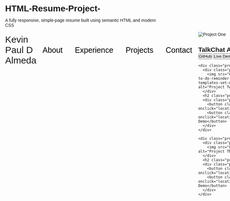 # HTML-Resume-Project-
A fully responsive, simple-page resume built using semantic HTML and modern CSS
<!DOCTYPE html>
<html lang="en">
<head>
    <meta charset="UTF-8">
    <meta name="viewport" content="width=device-width, initial-scale=1.0">
    <title>Portfolio</title>
    <link rel="stylesheet" href="style.css">
    <link rel="preconnect" href="https://fonts.googleapis.com">
<link rel="preconnect" href="https://fonts.gstatic.com" crossorigin>
<link href="https://fonts.googleapis.com/css2?family=Poppins:ital,wght@0,100;0,200;0,300;0,400;0,500;0,600;0,700;0,800;0,900;1,100;1,200;1,300;1,400;1,500;1,600;1,700;1,800;1,900&display=swap" rel="stylesheet">
<link rel="stylesheet" href="https://cdnjs.cloudflare.com/ajax/libs/font-awesome/6.7.2/css/all.min.css">
<link rel="stylesheet" href="https://cdnjs.cloudflare.com/ajax/libs/font-awesome/6.4.0/css/all.min.css"/>
</head>
<body>
  <style>
    * {
    margin: 0;
    padding: 0;
}
html {
    overflow-x: hidden;
    scroll-behavior: smooth;
}
body {h
  -webkit-user-select: none;
  -ms-user-select: none;
  user-select: none;
  -webkit-tap-highlight-color: transparent; 
}
body {
    font-family: "Poppins", sans-serif;
}
nav {
    height: 118.184px;
    width: 100%;
    display: flex;
    justify-content: space-evenly;
}
.navname {
    height: 100%;
    display: flex;
    align-items: center;
    justify-content: center;
    font-size: 30px;
}
.aboveoption {
    height: 100%;
    display: flex;
    align-items: center;
    justify-content: space-evenly;
}
.topbox {
    margin: 20px;
}
.under {
    text-decoration: none;
    font-size: 25px;
    color: black;
}
.under:hover {
    color: rgb(85, 85, 85);
}
section {
    height: 500px;
    width: 100%;
    display: flex;
    justify-content: center;
    /* background-color: red; */
}

.profilepic {
    height: 100%;
    width: 400px;
    margin-right: 10px;
    display: flex;
    align-items: center;
    justify-content: center;

}
.sectiontext {
    height: 100%;
    margin-left: 100px;
    display: flex;
    flex-direction: column;
    align-items: center;
    justify-content: center;
}
.profilephoto {
    height: 80%;
    width: 100%;
    border-radius: 100%;
}
.pp {
    height: 100%;
    width: 100%;
    border-radius: 100%;
    /* filter: drop-shadow(0 0 10px black); */
}
.hello {
    height: 30px;
    color: rgb(85, 85, 85);
    font-size: 26px;
}
.name {
    height: 30px;
    margin-bottom: 25px;
    font-size: 35px;
}
.job {
    height: 30px;
    margin-bottom: 20px;
    color: rgb(120, 119, 119);
    margin-bottom: 30px;
}
.twobuttons {
    margin-bottom: 10px;
}
.samebutton {
    height: 55px;
    width: 130px;
    border-radius: 30px;
    border: none;
    font-size: 13px;
    font-weight: 550;
}
.cv {
    border: 2px solid black;  
    background-color: white;
    transition: 0.4s;
    margin-right: 10px;
}
.cv:hover {
    background-color: black;
    color: white;
}
.contact {
    background-color: black;
    color: white;
    margin-left: 10px;
}
.inandgit {
    width: 100%;
    display: flex;
    align-items: center;
    justify-content: center;
    margin-top: 10px;
}
.clickicons {
    font-size: 35px;
    color: black;
}
.linkedin {
    margin-right: 10px;
}
.github {
    margin-left: 10px;
}
.midabout {
    margin-top: 120px;
    width: 100%;
    display: flex;
    align-items: center;
    justify-content: center;
    flex-direction: column;
}
.knowmore {
    color: rgb(85, 85, 85);
    font-size: 15px;
}
.aboutme {
    font-size: 48px;
}
.exedu {
    width: 100%;
    /* background-color: aqua; */
    display: flex;
    align-items: center;
    justify-content: space-evenly;
}
.sepeducontent {
    padding: 20px;
}
.midphoto {
    height: 400px;
    width: 400px;
    /* background-color: red; */
    border-radius: 30px;
    margin: 70px;
}
.topsep {
    height: 200px;
    /* background-color: green; */
    display: flex;
    align-items: center;
    justify-content: space-around;
}
.education, .experience {
    height: 90%;
    width: 40%;
    border-radius: 30px;
    border: 2px solid rgb(85, 85, 85);
    display: flex;
    flex-direction: column;
    align-items: center;
    justify-content: center;
    text-align: center;
}

/-------------Responsive part-----------------/
@media (max-width: 977px) {
    .profilephoto {
        display: flex;
        align-items: center;
        justify-content: center;
    }
    .pp {
        width: 200px;
    }
  section {
    flex-direction: column;
    align-items: center;
    height: auto;
  }
  .sectiontext {
    margin-top: 25px;
    margin-left: 0;
    text-align: center;
  }
  .aboveoption {
    display: none;
  }
  nav {
    display: flex;
    align-items: center;
  }
  .cv {
    transition: background-color 0.7s;
  }
  .cv:hover {
    background-color: white; 
    color: black;           
    pointer-events: none;     
  }
  .cv:active {
    background-color: black;
    color: white;
  }
  .name {
        font-size: 30px;
    }
    .exedu {
        display: flex;
        align-items: center;
        justify-content: center;
        flex-direction: column;
    }
    .midphoto {
        height: 180px;
        width: 180px;
        margin: 0;
    }
    .sep {
        margin: 0;
    }
    .topsep {
        height: auto;
    }
}

@media (max-width: 600px) {
    .aboutme {
        font-size: 32px;
    }
    .topsep {
        height: auto;
        display: flex;
        flex-direction: column;
    }
    .education, .experience {
        margin: 10px;
        width: 90%;
    }
}

.experience-details-container {
  width: 100%;
  padding: 40px 20px;
  box-sizing: border-box;
}

.about-containers {
  display: flex;
  flex-wrap: wrap;
  justify-content: center;
  gap: 50px;
}

.details-container {
  background-color: #fff;
  padding: 20px;
  border-radius: 15px;
  width: 55%;
  max-width: 500px;
  /* box-sizing: border-box; */
  border: 2px solid rgb(85, 85, 85);
}

.experience-sub-title {
  text-align: center;
  margin-bottom: 20px;
  font-size: 28px;
  font-weight: bold;
  color: rgb(85, 85, 85);
}

.article-container {
  display: grid;
  grid-template-columns: 50% 50%;
  gap: 35px;
  margin: 20px;
}

.article-container article {
  display: flex;
  align-items: center;
  gap: 10px;
}

.icon {
  width: 20px;
  height: 20px;
}
@media screen and (max-width: 768px) {
  .details-container {
    width: 90%;
    display: flex;
    flex-direction: column;
    align-items: center;
  }

  .article-container {
    grid-template-columns: 100%;
  }
}


.portfolio-container {
  padding: 40px;
  display: flex;
  justify-content: center;
}

.project-card-wrapper {
  display: flex;
  gap: 30px;
  flex-wrap: wrap;
  justify-content: center;
}

.project-card {
  background-color: #fff;
  border-radius: 20px;
  box-shadow: 0 4px 10px rgba(0, 0, 0, 0.1);
  overflow: hidden;
  text-align: center;
  padding: 20px;
  max-width: 300px;
  transition: transform 0.3s ease;
  border: 2px solid rgb(85, 85, 85);
}

.project-card:hover {
  transform: translateY(-5px);
}

.project-image img {
  width: 100%;
  border-radius: 10px;
}

.project-title {
  font-size: 20px;
  font-weight: bold;
  margin: 15px 0;
}

.project-buttons {
  display: flex;
  justify-content: space-around;
  margin-top: 10px;
}

.btn {
  padding: 10px 20px;
  font-size: 14px;
  border-radius: 30px;
  cursor: pointer;
  border: none;
  transition: background-color 0.3s ease;
  font: bolder;
}

.btn-outline {
  border: 2px solid #333;
  background-color: transparent;
  color: #333;
}

.btn-outline:hover {
  background-color: #333;
  color: #fff;
}


.contact-container {
    /* background-color: rgb(0, 200, 255); */
    display: flex;
    flex-direction: column;
    align-items: center;
    justify-content: center;
}
.contact-box {
    /* background-color: red; */
    padding: 20px;
    border: 2px solid rgb(85, 85, 85);
    border-radius: 30px;
    margin-top: 30px;
    margin-bottom: 30px;
}
.contact-link {
    margin: 30px;
    text-decoration: none;
    color: black;
    font-size: 20px;
}
.contact-link:hover {
    color: rgb(85, 85, 85);
}
.contact-footer {
    width: 100%;
    display: flex;
    flex-direction: column;
    align-items: center;
    justify-content: center;
    padding: 10px;
}
.botan {
    text-decoration: none;
    color: black;
    font-size: 24px;
}
.botan:hover {
    color: rgb(85, 85, 85);
}
@media screen and (max-width: 768px) {
    .footer-nav {
        height: auto;
        gap: 10px;
        display: flex;
        flex-direction: column;
        margin-bottom: 40px;
    }
}
.sam {
    text-decoration: none;
    color: white;
}

/* Hamburger Part_-------------------------- */
#toggle { 
  display: none; 
}
.hicon {
  display: none;
  width: 30px;
  cursor: pointer;
  padding: 10px;
}
.bar {
  width: 30px;
  height: 3px;
  background: #000;
  margin: 6px 0;
  transition: 0.4s;
}
#toggle:checked + label .bar1 {
  transform: rotate(45deg) translate(1.5px, 1.5px);
}
#toggle:checked + label .bar2 {
  display: none;
}
#toggle:checked + label .bar3 {
  transform: rotate(-45deg) translate(5px, -5px);
}
.leftopt {
  position: absolute;
  top: 90px;
  right: 0;
  width: 100%;
  background-color: white;
  display: none;
  flex-direction: column;
  align-items: center;
  justify-content: center;
  font-size: 20px;
}
#toggle:checked ~ .leftopt {
  display: flex;
  transition: 0.5s;
}
.ham-opt {
  text-decoration: none;
  /* margin: 10px; */
  padding: 10px;
  color: black;
  border-bottom: 0.1px solid black;
  width: 100%;
  text-align: center;
  transition: 0.5s;
}

.ham-opt:focus {
    animation: grayFlash 0.4s forwards;
    outline: none;
  }

@keyframes grayFlash {
    0% {
      background-color: gray;
    }
    100% {
     background-color: white;
  }  
}

@media (max-width: 977px) {
  .hicon {
    position: absolute;
    right: 20px;
    display: inline-block;
  }
}

@media (max-width: 520px) {
  .navname {
    position: absolute;
    left: 20px;
    font-size: 25px;
  }
}
  </style>
    <nav>
        <div class="navname">
           Kevin Paul D Almeda
        </div>
        <div class="aboveoption">
            <div class="topbox"><a href="#mabout" class="under">About</a></div>
            <div class="topbox"><a href="#mexp" class="under">Experience</a></div>
            <div class="topbox"><a href="#mproj" class="under">Projects</a></div>
            <div class="topbox"><a href="#mcont" class="under">Contact</a></div>
        </div>

        <input type="checkbox" id="toggle">
        <label for="toggle" class="hicon">
            <div class="bar bar1"></div>
            <div class="bar bar2"></div>
            <div class="bar bar3"></div>
        </label>
        <span class="leftopt">
          <a href="#mabout" class="ham-opt">About</a>
          <a href="#mexp" class="ham-opt">Experience</a>
          <a href="#mproj" class="ham-opt">Projects</a>
          <a href="#mcont" class="ham-opt">Contact</a>
      </span>
    </nav>




    <section>
        <div class="profilepic">
            <div class="profilephoto">
                <img class="pp" src="C:\Users\admin\OneDrive\Desktop\df.jpg"alt="profile photo" style="border-radius: 10px;" height="40%">
            </div>
        </div>
        <div class="sectiontext">
            <h4 class="hello">Hello, I am</h4>
            <h1 class="name">Kevin Paul D Almeda</h1>
            <h2 class="job">Frontend Developer</h2>
            <div class="twobuttons">
                <button class="samebutton cv">Download CV</button>
                <button class="samebutton contact"><a href="#mcont" class="sam">Contact info</a></button>
            </div>
            <div class="inandgit">
                <a href="https://in.linkedin.com/"><i class="fa-brands fa-linkedin-in clickicons linkedin"></i></a>
                <a href="https://github.com/Kevin Paul D Almeda"><i class="fa-brands fa-github clickicons github"></i></a>
            </div>
        </div>
    </section>
    <div class="midabout" id="mabout">
        <p class="knowmore">Get To Know More</p>
        <h1 class="aboutme">About Me</h1>
    </div>
    <div class="exedu">
        <div class="midphoto">
            <img src="C:\Users\admin\OneDrive\Desktop\df.jpg" style="border-radius: 50px;" height="100%">
        </div>
        <div class="sep">
            <div class="topsep">
                <div class="experience">
                        <img src="https://tangerine-hummingbird-1479b6.netlify.app/assets/experience.png" alt="Experience icon" class="icon" height="50px">
                        <h3>Experience</h3>
                        <p>2+ years <br>Frontend Development</p>
                </div>
                <div class="education">
                    <img src="https://tangerine-hummingbird-1479b6.netlify.app/assets/education.png" alt="Experience icon" class="icon" height="50px">
                        <h3>Education</h3>
                        <p>Bachelor Of Computer Applications</p>
                </div>
            </div>
            <p class="sepeducontent">
                Hi, I'm a passionate and curious web developer currently pursuing my studies in web development. I specialize in building responsive, user-friendly websites using HTML, CSS, JavaScript, and modern frameworks like React.
                I enjoy turning ideas into functional and visually appealing digital experiences. Whether it's a small project or a full website, I approach each challenge with a strong problem-solving mindset and a desire to learn and grow.
                Right now, I’m focused on expanding my skills in full-stack development and working on real-world projects to strengthen my portfolio. I'm always open to collaboration, feedback, and new learning opportunities.
                Let’s build something great together!
            </p>
        </div>
    </div>

    <div class="midabout" id="mexp">
        <p class="knowmore">Explore My</p>
        <h1 class="aboutme">Experience</h1>
    </div>

    <div class="experience-details-container">
        <div class="about-containers">
          <div class="details-container">
            <h2 class="experience-sub-title">Frontend Development</h2>
            <div class="article-container">
              <article>
                <img src="C:\Users\admin\OneDrive\Desktop\images.png" alt="Experience icon" class="icon">
                <div>
                  <h3>HTML</h3>
                  <p>Experienced</p>
                </div>
              </article>
              <article>
                <img src="C:\Users\admin\OneDrive\Desktop\images.png" alt="Experience icon" class="icon">
                <div>
                  <h3>CSS</h3>
                  <p>Experienced</p>
                </div>
              </article>
              <article>
                <img src="C:\Users\admin\OneDrive\Desktop\images.png" alt="Experience icon" class="icon">
                <div>
                  <h3>React</h3>
                  <p>Intermediate</p>
                </div>
              </article>
              <article>
                <img src="C:\Users\admin\OneDrive\Desktop\images.png" alt="Experience icon" class="icon">
                <div>
                  <h3>JavaScript</h3>
                  <p>Basic</p>
                </div>
              </article>
              <article>
                <img src="C:\Users\admin\OneDrive\Desktop\images.png" alt="Experience icon" class="icon">
                <div>
                  <h3>TypeScript</h3>
                  <p>Basic</p>
                </div>
              </article>
              <article>
                <img src="C:\Users\admin\OneDrive\Desktop\images.png" alt="Experience icon" class="icon">
                <div>
                  <h3>Material UI</h3>
                  <p>Intermediate</p>
                </div>
              </article>
            </div>
          </div>
          <div class="details-container">
            <h2 class="experience-sub-title">Frontend Development</h2>
            <div class="article-container">
              <article>
                <img src="C:\Users\admin\OneDrive\Desktop\images.png" alt="Experience icon" class="icon">
                <div>
                  <h3>PostgreSQL</h3>
                  <p>Basic</p>
                </div>
              </article>
              <article>
                <img src="C:\Users\admin\OneDrive\Desktop\images.png" alt="Experience icon" class="icon">
                <div>
                  <h3>Node JS</h3>
                  <p>Intermediate</p>
                </div>
              </article>
              <article>
                <img src="C:\Users\admin\OneDrive\Desktop\images.png" alt="Experience icon" class="icon">
                <div>
                  <h3>Express JS</h3>
                  <p>Intermediate</p>
                </div>
              </article>
              <article>
                <img src="C:\Users\admin\OneDrive\Desktop\images.png" alt="Experience icon" class="icon">
                <div>
                  <h3>Git</h3>
                  <p>Intermediate</p>
                </div>
              </article>
            </div>
          </div>

        </div>
      </div>

    <div class="midabout" id="mproj">
        <p class="knowmore">Browse My Recent</p>
        <h1 class="aboutme">Projects</h1>
    </div>

    <div class="portfolio-container">
  <div class="project-card-wrapper">
    <div class="project-card">
      <div class="project-image">
        <img src="C:\Users\admin\OneDrive\Desktop\mobile-chat-app-online-communication-social-networking-messages-speech-bubbles-tiny-people-chatting-in-mobile-smartphone-screen-modern-flat-cartoon-style-illustration-on-white-background-vector.jpg"alt="Project One" widith="60%">
      </div>
      <h2 class="project-title">TalkChat App</h2>
      <div class="project-buttons">
        <button class="btn btn-outline" onclick="location.href='https://github.com/'">GitHub</button>
        <button class="btn btn-outline" onclick="location.href='https://github.com/'">Live Demo</button>
      </div>
    </div>

    <div class="project-card">
      <div class="project-image">
        <img src="C:\Users\admin\OneDrive\Desktop\stock-vector-to-do-reminder-app-cartoon-smartphone-interface-vector-templates-set-mobile-app-screen-page-day-1785961055.jpg" alt="Project Two">
      </div>
      <h2 class="project-title">Reminder App</h2>
      <div class="project-buttons">
        <button class="btn btn-outline" onclick="location.href='https://github.com/'">GitHub</button>
        <button class="btn btn-outline" onclick="location.href='https://github.com/'">Live Demo</button>
      </div>
    </div>

    <div class="project-card">
      <div class="project-image">
        <img src="C:\Users\admin\OneDrive\Desktop\images.jpeg" alt="Project Three">
      </div>
      <h2 class="project-title">Food Ordering App</h2>
      <div class="project-buttons">
        <button class="btn btn-outline" onclick="location.href='https://github.com/'">GitHub</button>
        <button class="btn btn-outline" onclick="location.href='https://github.com/'">Live Demo</button>
      </div>
    </div>
  </div>
</div>

    <div class="midabout" id="mcont">
        <p class="knowmore">Get in Touch</p>
        <h1 class="aboutme">Contact Me</h1>
    </div>

    <div class="contact-container">
        <div class="contact-box">
            <a href="https://mail.google.com/" class="contact-link">
                <i class="fas fa-envelope"></i>
                <span>kevinpauldalmeda@gmail.com</span>
            </a>
            <a href="https://in.linkedin.com/" class="contact-link">
                <i class="fab fa-linkedin"></i>
                <span>LinkedIn</span>
            </a>
        </div>

        <footer class="contact-footer">
            <nav class="footer-nav">
                <a href="#mabout" class="botan">About</a>
                <a href="#mexp" class="botan">Experience</a>
                <a href="#mproj" class="botan">Projects</a>
                <a href="#mcont" class="botan">Contact</a>
            </nav>
            <p class="footer-copy">Copyright © 2025 Kevin Paul D Almeda . All Rights Reserved.</p>
        </footer>
    </div>

    <script>

  const hamLinks = document.querySelectorAll('.ham-opt');
  const toggleCheckbox = document.getElementById('toggle');

  hamLinks.forEach(link => {
    link.addEventListener('click', () => {
      toggleCheckbox.checked = false;
    });
  });
</script>
</body>
</html>

